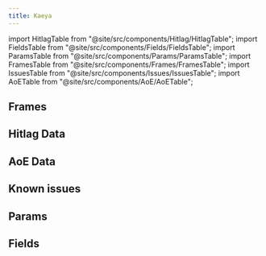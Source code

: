 ```yaml
---
title: Kaeya
---
```


import HitlagTable from "@site/src/components/Hitlag/HitlagTable";
import FieldsTable from "@site/src/components/Fields/FieldsTable";
import ParamsTable from "@site/src/components/Params/ParamsTable";
import FramesTable from "@site/src/components/Frames/FramesTable";
import IssuesTable from "@site/src/components/Issues/IssuesTable";
import AoETable from "@site/src/components/AoE/AoETable";

## Frames

<FramesTable character="kaeya" />

## Hitlag Data

<HitlagTable character="kaeya" />

## AoE Data

<AoETable character="kaeya" />

## Known issues

<IssuesTable character="kaeya" />

## Params

<ParamsTable character="kaeya" />

## Fields

<FieldsTable character="kaeya" />
